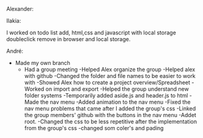 Alexander:

<!-- ---------------------
!!!!!!!!!!!!!!!!!!!!!!!!!!
------------------------- -->

Ilakia:

I worked on todo list add, html,css and javascript with local storage
doubleclick remove in browser and local storage.

<!-- ---------------------
!!!!!!!!!!!!!!!!!!!!!!!!!!
------------------------- -->

André:

- Made my own branch
  - Had a group meeting
    -Helped Alex organize the group
    -Helped alex with github
    -Changed the folder and file names to be easier to work with
    -Showed Alex how to create a project overview/Spreadsheet
    -Worked on import and export
    -Helped the group understand new folder systems
    -Temporarily added aside.js and header.js to html
    -Made the nav menu
    -Added animation to the nav menu
    -Fixed the nav menu problems that came after I added the group's css
    -Linked the group members' github with the buttons in the nav menu
    -Addet root.
    -Changed the css to be less repetitive after the implementation from the group's css
    -changed som coler's and pading
